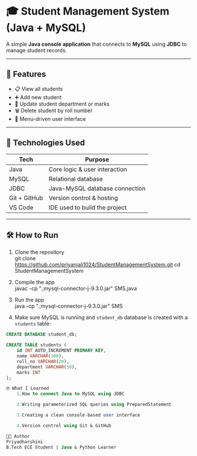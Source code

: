 # 🎓 Student Management System (Java + MySQL)

A simple **Java console application** that connects to **MySQL** using **JDBC** to manage student records.

---

## 📌 Features

- 📋 View all students
- ➕ Add new student
- 🔁 Update student department or marks
- 🗑️ Delete student by roll number
- 🎯 Menu-driven user interface

---

## 🧱 Technologies Used

| Tech           | Purpose                         |
|----------------|---------------------------------|
| Java           | Core logic & user interaction   |
| MySQL          | Relational database             |
| JDBC           | Java-MySQL database connection  |
| Git + GitHub   | Version control & hosting       |
| VS Code        | IDE used to build the project   |

---

## 🛠️ How to Run

1. Clone the repository  
git clone https://github.com/priyanjali1024/StudentManagementSystem.git
cd StudentManagementSystem

2. Compile the app  
    javac -cp ".;mysql-connector-j-9.3.0.jar" SMS.java

3. Run the app  
    java -cp ".;mysql-connector-j-9.3.0.jar" SMS


4. Make sure MySQL is running and `student_db` database is created with a `students` table:
```sql
CREATE DATABASE student_db;

CREATE TABLE students (
    id INT AUTO_INCREMENT PRIMARY KEY,
    name VARCHAR(100),
    roll_no VARCHAR(20),
    department VARCHAR(50),
    marks INT
);

🤓 What I Learned
    1.How to connect Java to MySQL using JDBC

    2.Writing parameterized SQL queries using PreparedStatement

    3.Creating a clean console-based user interface

    4.Version control using Git & GitHub

👩‍💻 Author
Priyadharshini
B.Tech ECE Student | Java & Python Learner